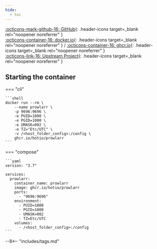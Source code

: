 ```yaml
---
hide:
  - toc
---
```


[:octicons-mark-github-16: GitHub](https://github.com/hotio/prowlarr){: .header-icons target=_blank rel="noopener noreferrer" }  
[:octicons-container-16: docker.io](https://hub.docker.com/r/hotio/prowlarr){: .header-icons target=_blank rel="noopener noreferrer" }
 / [:octicons-container-16: ghcr.io](https://github.com/orgs/hotio/packages/container/package/prowlarr){: .header-icons target=_blank rel="noopener noreferrer" }  
[:octicons-link-16: Upstream Project](https://github.com/prowlarr/prowlarr){: .header-icons target=_blank rel="noopener noreferrer" }  

## Starting the container

=== "cli"

    ```shell
    docker run --rm \
        --name prowlarr \
        -p 9696:9696 \
        -e PUID=1000 \
        -e PGID=1000 \
        -e UMASK=002 \
        -e TZ="Etc/UTC" \
        -v /<host_folder_config>:/config \
        ghcr.io/hotio/prowlarr
    ```

=== "compose"

    ```yaml
    version: "3.7"

    services:
      prowlarr:
        container_name: prowlarr
        image: ghcr.io/hotio/prowlarr
        ports:
          - "9696:9696"
        environment:
          - PUID=1000
          - PGID=1000
          - UMASK=002
          - TZ=Etc/UTC
        volumes:
          - /<host_folder_config>:/config
    ```

--8<-- "includes/tags.md"

